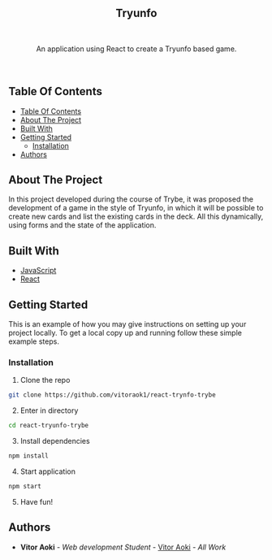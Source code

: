 <p align="center">
  <h2 align="center">Tryunfo</h2>
  <br/>
  <p align="center">
    An application using React to create a Tryunfo based game.
    <br/>
     <br/>
     <br/>
  </p>
</p>

## Table Of Contents

- [Table Of Contents](#table-of-contents)
- [About The Project](#about-the-project)
- [Built With](#built-with)
- [Getting Started](#getting-started)
  - [Installation](#installation)
- [Authors](#authors)

## About The Project

In this project developed during the course of Trybe, it was proposed the development of a game in the style of Tryunfo, in which it will be possible to create new cards and list the existing cards in the deck. All this dynamically, using forms and the state of the application.

## Built With

- [JavaScript](https://www.javascript.com/)
- [React](https://react.dev/)

## Getting Started

This is an example of how you may give instructions on setting up your project locally.
To get a local copy up and running follow these simple example steps.

### Installation

1. Clone the repo

```sh
git clone https://github.com/vitoraok1/react-trynfo-trybe
```

2. Enter in directory

```sh
cd react-tryunfo-trybe
```

3. Install dependencies

```sh
npm install
```

4. Start application

```sh
npm start
```

5. Have fun!

## Authors

- **Vitor Aoki** - _Web development Student_ - [Vitor Aoki](https://github.com/vitoraok1/) - _All Work_
